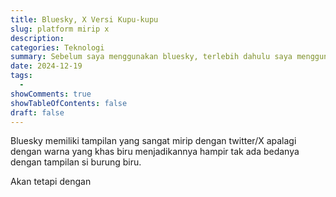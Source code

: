 ```yaml
---
title: Bluesky, X Versi Kupu-kupu
slug: platform mirip x
description:
categories: Teknologi
summary: Sebelum saya menggunakan bluesky, terlebih dahulu saya menggunakan threads yang dirilis oleh meta yang memiliki user interface yang lebih sederhana.
date: 2024-12-19
tags:
  -
showComments: true
showTableOfContents: false
draft: false
---
```


Bluesky memiliki tampilan yang sangat mirip dengan twitter/X apalagi dengan warna yang khas biru menjadikannya hampir tak ada bedanya dengan tampilan si burung biru.

Akan tetapi dengan
